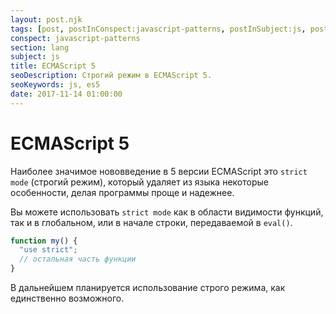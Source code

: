 ```yaml
---
layout: post.njk
tags: [post, postInConspect:javascript-patterns, postInSubject:js, postInSection:lang]
conspect: javascript-patterns
section: lang
subject: js
title: ECMAScript 5
seoDescription: Строгий режим в ECMAScript 5.
seoKeywords: js, es5
date: 2017-11-14 01:00:00
---
```

# ECMAScript 5

Наиболее значимое нововведение в 5 версии ECMAScript это `strict mode` (строгий режим), который удаляет из языка некоторые особенности, делая программы проще и надежнее.

Вы можете использовать `strict mode` как в области видимости функций, так и в глобальном, или в начале строки, передаваемой в `eval()`.

```js
function my() { 
  "use strict"; 
  // остальная часть функции 
}
```

В дальнейшем планируется использование строго режима, как единственно возможного.